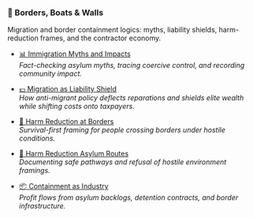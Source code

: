### 🛟 Borders, Boats & Walls  
Migration and border containment logics: myths, liability shields, harm-reduction frames, and the contractor economy.  

- [📊 Immigration Myths and Impacts](./Disruption_Kit/Big_Picture_Protocols/🛟_Borders_Boats_Walls/📊_immigration_myths_and_impacts.md)  
  *Fact-checking asylum myths, tracing coercive control, and recording community impact.*  

- [💷 Migration as Liability Shield](./Disruption_Kit/Big_Picture_Protocols/🛟_Borders_Boats_Walls/💷_migration_as_liability_shield.md)  
  *How anti-migrant policy deflects reparations and shields elite wealth while shifting costs onto taxpayers.*  

- [🛟 Harm Reduction at Borders](./Disruption_Kit/Big_Picture_Protocols/🛟_Borders_Boats_Walls/🛟_harm_reduction_at_borders.md)  
  *Survival-first framing for people crossing borders under hostile conditions.*  

- [🛟 Harm Reduction Asylum Routes](./Disruption_Kit/Big_Picture_Protocols/🛟_Borders_Boats_Walls/🛟_harm_reduction_asylum_routes.md)  
  *Documenting safe pathways and refusal of hostile environment framings.*  

- [📦 Containment as Industry](./Disruption_Kit/Big_Picture_Protocols/🛟_Borders_Boats_Walls/📦_containment_as_industry.md)  
  *Profit flows from asylum backlogs, detention contracts, and border infrastructure.*  
